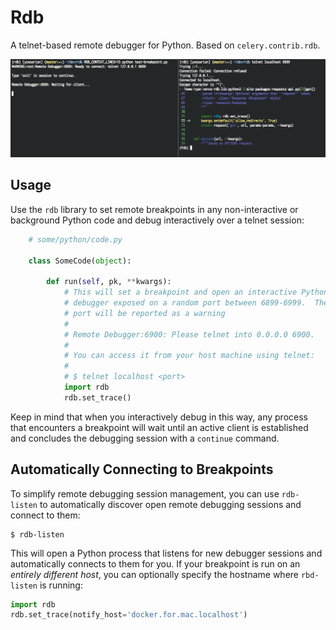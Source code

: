 Rdb
===
A telnet-based remote debugger for Python.  Based on `celery.contrib.rdb`.

![Alt text](./screen.png)

Usage
-----

Use the `rdb` library to set remote breakpoints in any non-interactive or
background Python code and debug interactively over a telnet session:

```python
    # some/python/code.py

    class SomeCode(object):

        def run(self, pk, **kwargs):
            # This will set a breakpoint and open an interactive Python
            # debugger exposed on a random port between 6899-6999.  The chosen
            # port will be reported as a warning
            #
            # Remote Debugger:6900: Please telnet into 0.0.0.0 6900.
            #
            # You can access it from your host machine using telnet:
            #
            # $ telnet localhost <port>
            import rdb
            rdb.set_trace()
```

Keep in mind that when you interactively debug in this way, any process
that encounters a breakpoint will wait until an active client is established
and concludes the debugging session with a `continue` command.

Automatically Connecting to Breakpoints
---------------------------------------

To simplify remote debugging session management, you can use `rdb-listen`
to automatically discover open remote debugging sessions and connect to them:

```
$ rdb-listen
```

This will open a Python process that listens for new debugger sessions and
automatically connects to them for you.  If your breakpoint is run on
an _entirely different host_, you can optionally specify the hostname where
`rbd-listen` is running:

```python
import rdb
rdb.set_trace(notify_host='docker.for.mac.localhost')
```
